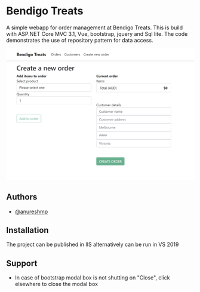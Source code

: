# Bendigo Treats
A simple webapp for order management at Bendigo Treats. This is build with ASP.NET Core MVC 3.1, Vue, bootstrap, jquery and Sql lite. The code demonstrates the use of repository pattern for data access.

![Bendigo Treats](https://github.com/anureshmp/BendigoTreats/blob/master/BendigoTreats.Web/wwwroot/img/BT.jpg)


## Authors

- [@anureshmp](https://github.com/anureshmp)


## Installation

The project can be published in IIS alternatively can be run in VS 2019

## Support

- In case of bootstrap modal box is not shutting on "Close", click elsewhere to close the modal box
